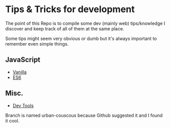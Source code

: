 # Tips & Tricks for development

The point of this Repo is to compile some dev (mainly web) tips/knowledge
I discover and keep track of all of them at the same place.

Some tips might seem very obvious or dumb but it's always important to remember even simple things.

## JavaScript

* [Vanilla](JavaScript/Vanilla.md)
* [ES6](JavaScript/ES6.md)

## Misc.

* [Dev Tools](Misc/Chrome-dev-tools.md)

Branch is named urban-couscous because Github suggested it and I found it cool.

